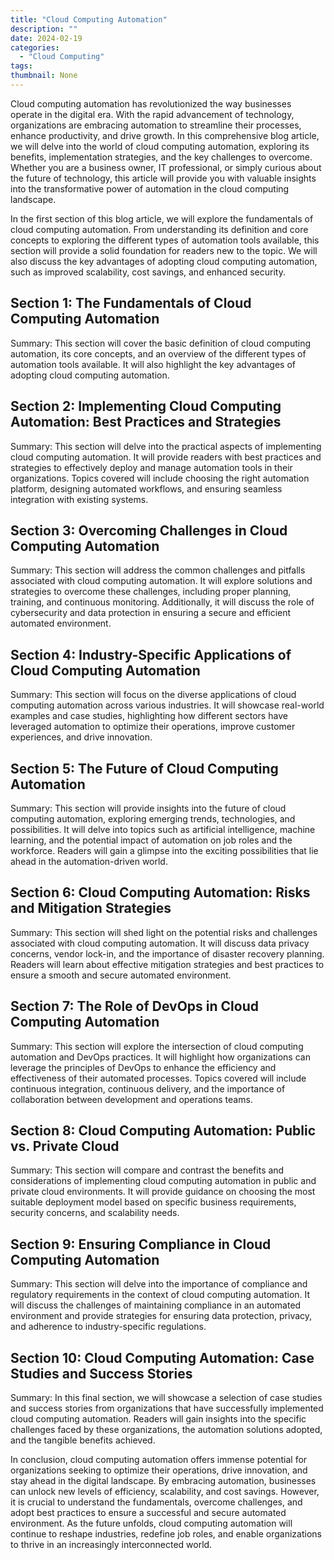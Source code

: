 ```yaml
---
title: "Cloud Computing Automation"
description: ""
date: 2024-02-19
categories:
  - "Cloud Computing"
tags:
thumbnail: None
---
```


<p>Cloud computing automation has revolutionized the way businesses operate in the digital era. With the rapid advancement of technology, organizations are embracing automation to streamline their processes, enhance productivity, and drive growth. In this comprehensive blog article, we will delve into the world of cloud computing automation, exploring its benefits, implementation strategies, and the key challenges to overcome. Whether you are a business owner, IT professional, or simply curious about the future of technology, this article will provide you with valuable insights into the transformative power of automation in the cloud computing landscape.</p>

<p>In the first section of this blog article, we will explore the fundamentals of cloud computing automation. From understanding its definition and core concepts to exploring the different types of automation tools available, this section will provide a solid foundation for readers new to the topic. We will also discuss the key advantages of adopting cloud computing automation, such as improved scalability, cost savings, and enhanced security.</p>

<h2>Section 1: The Fundamentals of Cloud Computing Automation</h2>
<p>Summary: This section will cover the basic definition of cloud computing automation, its core concepts, and an overview of the different types of automation tools available. It will also highlight the key advantages of adopting cloud computing automation.</p>

<h2>Section 2: Implementing Cloud Computing Automation: Best Practices and Strategies</h2>
<p>Summary: This section will delve into the practical aspects of implementing cloud computing automation. It will provide readers with best practices and strategies to effectively deploy and manage automation tools in their organizations. Topics covered will include choosing the right automation platform, designing automated workflows, and ensuring seamless integration with existing systems.</p>

<h2>Section 3: Overcoming Challenges in Cloud Computing Automation</h2>
<p>Summary: This section will address the common challenges and pitfalls associated with cloud computing automation. It will explore solutions and strategies to overcome these challenges, including proper planning, training, and continuous monitoring. Additionally, it will discuss the role of cybersecurity and data protection in ensuring a secure and efficient automated environment.</p>

<h2>Section 4: Industry-Specific Applications of Cloud Computing Automation</h2>
<p>Summary: This section will focus on the diverse applications of cloud computing automation across various industries. It will showcase real-world examples and case studies, highlighting how different sectors have leveraged automation to optimize their operations, improve customer experiences, and drive innovation.</p>

<h2>Section 5: The Future of Cloud Computing Automation</h2>
<p>Summary: This section will provide insights into the future of cloud computing automation, exploring emerging trends, technologies, and possibilities. It will delve into topics such as artificial intelligence, machine learning, and the potential impact of automation on job roles and the workforce. Readers will gain a glimpse into the exciting possibilities that lie ahead in the automation-driven world.</p>

<h2>Section 6: Cloud Computing Automation: Risks and Mitigation Strategies</h2>
<p>Summary: This section will shed light on the potential risks and challenges associated with cloud computing automation. It will discuss data privacy concerns, vendor lock-in, and the importance of disaster recovery planning. Readers will learn about effective mitigation strategies and best practices to ensure a smooth and secure automated environment.</p>

<h2>Section 7: The Role of DevOps in Cloud Computing Automation</h2>
<p>Summary: This section will explore the intersection of cloud computing automation and DevOps practices. It will highlight how organizations can leverage the principles of DevOps to enhance the efficiency and effectiveness of their automated processes. Topics covered will include continuous integration, continuous delivery, and the importance of collaboration between development and operations teams.</p>

<h2>Section 8: Cloud Computing Automation: Public vs. Private Cloud</h2>
<p>Summary: This section will compare and contrast the benefits and considerations of implementing cloud computing automation in public and private cloud environments. It will provide guidance on choosing the most suitable deployment model based on specific business requirements, security concerns, and scalability needs.</p>

<h2>Section 9: Ensuring Compliance in Cloud Computing Automation</h2>
<p>Summary: This section will delve into the importance of compliance and regulatory requirements in the context of cloud computing automation. It will discuss the challenges of maintaining compliance in an automated environment and provide strategies for ensuring data protection, privacy, and adherence to industry-specific regulations.</p>

<h2>Section 10: Cloud Computing Automation: Case Studies and Success Stories</h2>
<p>Summary: In this final section, we will showcase a selection of case studies and success stories from organizations that have successfully implemented cloud computing automation. Readers will gain insights into the specific challenges faced by these organizations, the automation solutions adopted, and the tangible benefits achieved.</p>

<p>In conclusion, cloud computing automation offers immense potential for organizations seeking to optimize their operations, drive innovation, and stay ahead in the digital landscape. By embracing automation, businesses can unlock new levels of efficiency, scalability, and cost savings. However, it is crucial to understand the fundamentals, overcome challenges, and adopt best practices to ensure a successful and secure automated environment. As the future unfolds, cloud computing automation will continue to reshape industries, redefine job roles, and enable organizations to thrive in an increasingly interconnected world.</p>